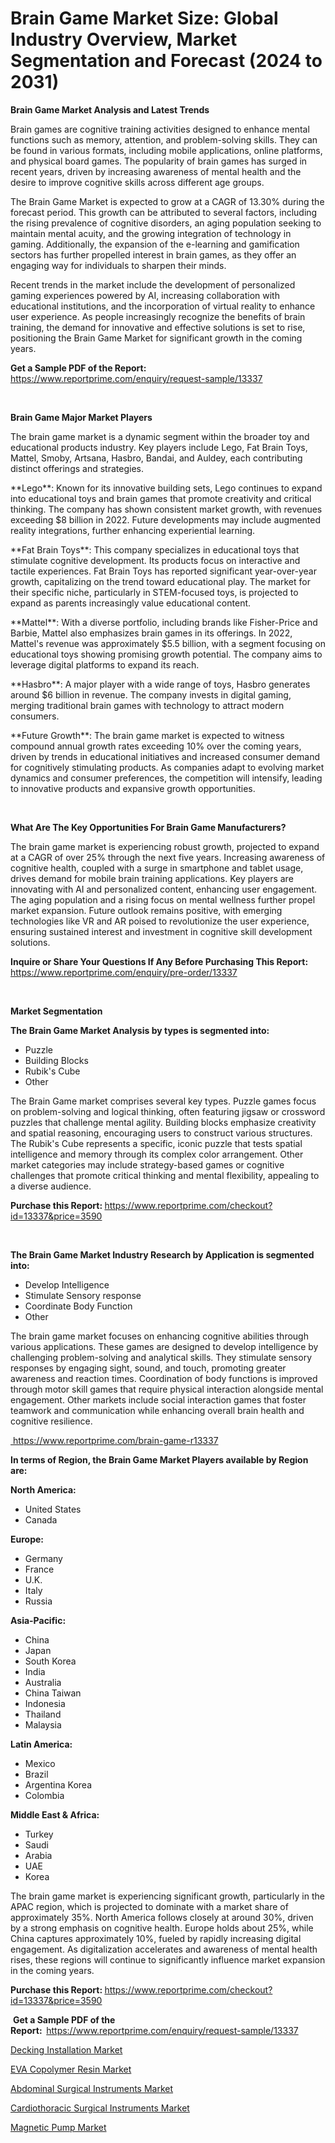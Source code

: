 <p><h1>Brain Game Market Size: Global Industry Overview, Market Segmentation and Forecast (2024 to 2031)</h1></p><p><strong>Brain Game Market Analysis and Latest Trends</strong></p>
<p><p>Brain games are cognitive training activities designed to enhance mental functions such as memory, attention, and problem-solving skills. They can be found in various formats, including mobile applications, online platforms, and physical board games. The popularity of brain games has surged in recent years, driven by increasing awareness of mental health and the desire to improve cognitive skills across different age groups.</p><p>The Brain Game Market is expected to grow at a CAGR of 13.30% during the forecast period. This growth can be attributed to several factors, including the rising prevalence of cognitive disorders, an aging population seeking to maintain mental acuity, and the growing integration of technology in gaming. Additionally, the expansion of the e-learning and gamification sectors has further propelled interest in brain games, as they offer an engaging way for individuals to sharpen their minds.</p><p>Recent trends in the market include the development of personalized gaming experiences powered by AI, increasing collaboration with educational institutions, and the incorporation of virtual reality to enhance user experience. As people increasingly recognize the benefits of brain training, the demand for innovative and effective solutions is set to rise, positioning the Brain Game Market for significant growth in the coming years.</p></p>
<p><strong>Get a Sample PDF of the Report:&nbsp;</strong> <a href="https://www.reportprime.com/enquiry/request-sample/13337?utm_campaign=1129&utm_medium=2&utm_source=Github&utm_content=ia&utm_term=29112024&utm_id=brain-game">https://www.reportprime.com/enquiry/request-sample/13337</a></p>
<p>&nbsp;</p>
<p><strong>Brain Game Major Market Players</strong></p>
<p><p>The brain game market is a dynamic segment within the broader toy and educational products industry. Key players include Lego, Fat Brain Toys, Mattel, Smoby, Artsana, Hasbro, Bandai, and Auldey, each contributing distinct offerings and strategies.</p><p>**Lego**: Known for its innovative building sets, Lego continues to expand into educational toys and brain games that promote creativity and critical thinking. The company has shown consistent market growth, with revenues exceeding $8 billion in 2022. Future developments may include augmented reality integrations, further enhancing experiential learning.</p><p>**Fat Brain Toys**: This company specializes in educational toys that stimulate cognitive development. Its products focus on interactive and tactile experiences. Fat Brain Toys has reported significant year-over-year growth, capitalizing on the trend toward educational play. The market for their specific niche, particularly in STEM-focused toys, is projected to expand as parents increasingly value educational content.</p><p>**Mattel**: With a diverse portfolio, including brands like Fisher-Price and Barbie, Mattel also emphasizes brain games in its offerings. In 2022, Mattel's revenue was approximately $5.5 billion, with a segment focusing on educational toys showing promising growth potential. The company aims to leverage digital platforms to expand its reach.</p><p>**Hasbro**: A major player with a wide range of toys, Hasbro generates around $6 billion in revenue. The company invests in digital gaming, merging traditional brain games with technology to attract modern consumers. </p><p>**Future Growth**: The brain game market is expected to witness compound annual growth rates exceeding 10% over the coming years, driven by trends in educational initiatives and increased consumer demand for cognitively stimulating products. As companies adapt to evolving market dynamics and consumer preferences, the competition will intensify, leading to innovative products and expansive growth opportunities.</p></p>
<p>&nbsp;</p>
<p><strong>What Are The Key Opportunities For Brain Game Manufacturers?</strong></p>
<p><p>The brain game market is experiencing robust growth, projected to expand at a CAGR of over 25% through the next five years. Increasing awareness of cognitive health, coupled with a surge in smartphone and tablet usage, drives demand for mobile brain training applications. Key players are innovating with AI and personalized content, enhancing user engagement. The aging population and a rising focus on mental wellness further propel market expansion. Future outlook remains positive, with emerging technologies like VR and AR poised to revolutionize the user experience, ensuring sustained interest and investment in cognitive skill development solutions.</p></p>
<p><strong>Inquire or Share Your Questions If Any Before Purchasing This Report:</strong> <a href="https://www.reportprime.com/enquiry/pre-order/13337?utm_campaign=1129&utm_medium=2&utm_source=Github&utm_content=ia&utm_term=29112024&utm_id=brain-game">https://www.reportprime.com/enquiry/pre-order/13337</a></p>
<p>&nbsp;</p>
<p><strong>Market Segmentation</strong></p>
<p><strong>The Brain Game Market Analysis by types is segmented into:</strong></p>
<p><ul><li>Puzzle</li><li>Building Blocks</li><li>Rubik's Cube</li><li>Other</li></ul></p>
<p><p>The Brain Game market comprises several key types. Puzzle games focus on problem-solving and logical thinking, often featuring jigsaw or crossword puzzles that challenge mental agility. Building blocks emphasize creativity and spatial reasoning, encouraging users to construct various structures. The Rubik's Cube represents a specific, iconic puzzle that tests spatial intelligence and memory through its complex color arrangement. Other market categories may include strategy-based games or cognitive challenges that promote critical thinking and mental flexibility, appealing to a diverse audience.</p></p>
<p><strong>Purchase this Report:&nbsp;</strong><a href="https://www.reportprime.com/checkout?id=13337&price=3590&utm_campaign=1129&utm_medium=2&utm_source=Github&utm_content=ia&utm_term=29112024&utm_id=brain-game">https://www.reportprime.com/checkout?id=13337&price=3590</a></p>
<p>&nbsp;</p>
<p><strong>The Brain Game Market Industry Research by Application is segmented into:</strong></p>
<p><ul><li>Develop Intelligence</li><li>Stimulate Sensory response</li><li>Coordinate Body Function</li><li>Other</li></ul></p>
<p><p>The brain game market focuses on enhancing cognitive abilities through various applications. These games are designed to develop intelligence by challenging problem-solving and analytical skills. They stimulate sensory responses by engaging sight, sound, and touch, promoting greater awareness and reaction times. Coordination of body functions is improved through motor skill games that require physical interaction alongside mental engagement. Other markets include social interaction games that foster teamwork and communication while enhancing overall brain health and cognitive resilience.</p></p>
<p><a href="https://www.reportprime.com/brain-game-r13337?utm_campaign=1129&utm_medium=2&utm_source=Github&utm_content=ia&utm_term=29112024&utm_id=brain-game">&nbsp;https://www.reportprime.com/brain-game-r13337</a></p>
<p><strong>In terms of Region, the Brain Game Market Players available by Region are:</strong></p>
<p>
    <p> <strong> North America: </strong>
        <ul>
            <li>United States</li>
            <li>Canada</li>
        </ul>
        </p> 
    <p> <strong> Europe: </strong>
        <ul>
            <li>Germany</li>
            <li>France</li>
            <li>U.K.</li>
            <li>Italy</li>
            <li>Russia</li>
        </ul>
        </p> 
    <p> <strong> Asia-Pacific: </strong>
        <ul>
            <li>China</li>
            <li>Japan</li>
            <li>South Korea</li>
            <li>India</li>
            <li>Australia</li>
            <li>China Taiwan</li>
            <li>Indonesia</li>
            <li>Thailand</li>
            <li>Malaysia</li>
        </ul>
        </p> 
    <p> <strong> Latin America: </strong>
        <ul>
            <li>Mexico</li>
            <li>Brazil</li>
            <li>Argentina Korea</li>
            <li>Colombia</li>
        </ul>
        </p> 
    <p> <strong> Middle East & Africa: </strong>
        <ul>
            <li>Turkey</li>
            <li>Saudi</li>
            <li>Arabia</li>
            <li>UAE</li>
            <li>Korea</li>
        </ul>
    </p>
    </p>
<p><p>The brain game market is experiencing significant growth, particularly in the APAC region, which is projected to dominate with a market share of approximately 35%. North America follows closely at around 30%, driven by a strong emphasis on cognitive health. Europe holds about 25%, while China captures approximately 10%, fueled by rapidly increasing digital engagement. As digitalization accelerates and awareness of mental health rises, these regions will continue to significantly influence market expansion in the coming years.</p></p>
<p><strong>Purchase this Report: </strong><a href="https://www.reportprime.com/checkout?id=13337&price=3590&utm_campaign=1129&utm_medium=2&utm_source=Github&utm_content=ia&utm_term=29112024&utm_id=brain-game">https://www.reportprime.com/checkout?id=13337&price=3590</a></p>
<p>&nbsp;<strong>Get a Sample PDF of the Report:&nbsp;&nbsp;</strong><a href="https://www.reportprime.com/enquiry/request-sample/13337?utm_campaign=1129&utm_medium=2&utm_source=Github&utm_content=ia&utm_term=29112024&utm_id=brain-game">https://www.reportprime.com/enquiry/request-sample/13337</a></p>
<p><strong></strong></p>
<p><p><a href="https://github.com/GroverBarry/Market-Research-Report-List-7/blob/main/decking-installation-market.md?utm_campaign=1129&utm_medium=2&utm_source=Github&utm_content=ia&utm_term=29112024&utm_id=brain-game">Decking Installation Market</a></p><p><a href="https://www.linkedin.com/pulse/pulse-eva-copolymer-resin-rhythms-change-market-resonance-shdte?utm_campaign=1129&utm_medium=2&utm_source=Github&utm_content=ia&utm_term=29112024&utm_id=brain-game">EVA Copolymer Resin Market</a></p><p><a href="https://issuu.com/reportprime-2/docs/abdominal-surgical-instruments-market-size-2030.pp?utm_campaign=1129&utm_medium=2&utm_source=Github&utm_content=ia&utm_term=29112024&utm_id=brain-game">Abdominal Surgical Instruments Market</a></p><p><a href="https://issuu.com/reportprime-2/docs/cardiothoracic-surgical-instruments-market-size-20?utm_campaign=1129&utm_medium=2&utm_source=Github&utm_content=ia&utm_term=29112024&utm_id=brain-game">Cardiothoracic Surgical Instruments Market</a></p><p><a href="https://www.linkedin.com/pulse/projected-revenue-demand-magnetic-pump-market-144-cagr-growth-kpcsc?utm_campaign=1129&utm_medium=2&utm_source=Github&utm_content=ia&utm_term=29112024&utm_id=brain-game">Magnetic Pump Market</a></p></p>
